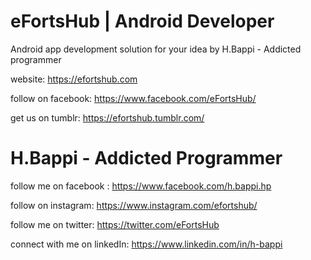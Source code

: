 # eFortsHub | Android Developer
Android app development solution for your idea by H.Bappi - Addicted programmer

website: https://efortshub.com

follow on facebook: https://www.facebook.com/eFortsHub/

get us on tumblr: https://efortshub.tumblr.com/


# H.Bappi - Addicted Programmer

follow me on facebook : https://www.facebook.com/h.bappi.hp

follow on instagram: https://www.instagram.com/efortshub/

follow me on twitter: https://twitter.com/eFortsHub

connect with me on linkedIn: https://www.linkedin.com/in/h-bappi

